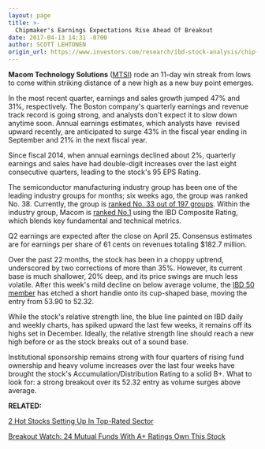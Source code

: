 ```yaml
---
layout: page
title: >-
  Chipmaker's Earnings Expectations Rise Ahead Of Breakout
date: 2017-04-13 14:31 -0700
author: SCOTT LEHTONEN
origin_url: https://www.investors.com/research/ibd-stock-analysis/chip-makers-earnings-expectations-rise-ahead-of-breakout/
---
```





**Macom Technology Solutions** ([MTSI](https://research.investors.com/quote.aspx?symbol=MTSI)) rode an 11-day win streak from lows to come within striking distance of a new high as a new buy point emerges.


In the most recent quarter, earnings and sales growth jumped 47% and 31%, respectively. The Boston company's quarterly earnings and revenue track record is going strong, and analysts don't expect it to slow down anytime soon. Annual earnings estimates, which analysts have  revised upward recently, are anticipated to surge 43% in the fiscal year ending in September and 21% in the next fiscal year.


Since fiscal 2014, when annual earnings declined about 2%, quarterly earnings and sales have had double-digit increases over the last eight consecutive quarters, leading to the stock's 95 EPS Rating.


The semiconductor manufacturing industry group has been one of the leading industry groups for months; six weeks ago, the group was ranked No. 38. Currently, the group is [ranked No. 33 out of 197 groups](https://www.investors.com/data-tables/industry-sub-group-rankings-apr-12-2017/). Within the industry group, Macom is [ranked No.1](http://research.investors.com/stock-checkup/nasdaq-macom-tech-solution-hldg-mtsi.aspx) using the IBD Composite Rating, which blends key fundamental and technical metrics.


Q2 earnings are expected after the close on April 25. Consensus estimates are for earnings per share of 61 cents on revenues totaling $182.7 million.



Over the past 22 months, the stock has been in a choppy uptrend, underscored by two corrections of more than 35%. However, its current base is much shallower, 20% deep, and its price swings are much less volatile. After this week's mild decline on below average volume, the [IBD 50 member](http://research.investors.com/stock-lists/ibd-50/) has etched a short handle onto its cup-shaped base, moving the entry from 53.90 to 52.32.


While the stock's relative strength line, the blue line painted on IBD daily and weekly charts, has spiked upward the last few weeks, it remains off its highs set in December. Ideally, the relative strength line should reach a new high before or as the stock breaks out of a sound base.


Institutional sponsorship remains strong with four quarters of rising fund ownership and heavy volume increases over the last four weeks have brought the stock's Accumulation/Distribution Rating to a solid B+. What to look for: a strong breakout over its 52.32 entry as volume surges above average.


**RELATED:**


[2 Hot Stocks Setting Up In Top-Rated Sector](https://www.investors.com/stock-lists/sector-leaders/2-hot-stocks-setting-up-in-top-rated-sector/)


[Breakout Watch: 24 Mutual Funds With A+ Ratings Own This Stock](https://www.investors.com/research/ibd-stock-analysis/breakout-watch-24-mutual-funds-with-a-ratings-own-this-stock/)




